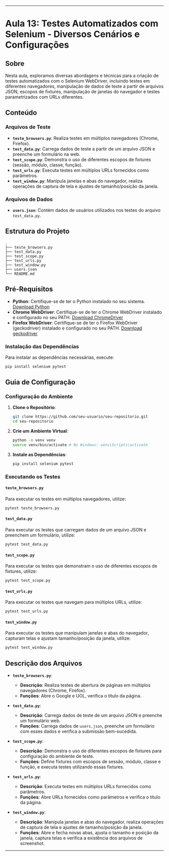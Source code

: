 

---

# Aula 13: Testes Automatizados com Selenium - Diversos Cenários e Configurações

## Sobre

Nesta aula, exploramos diversas abordagens e técnicas para a criação de testes automatizados com o Selenium WebDriver, incluindo testes em diferentes navegadores, manipulação de dados de teste a partir de arquivos JSON, escopos de fixtures, manipulação de janelas do navegador e testes parametrizados com URLs diferentes.

## Conteúdo

### Arquivos de Teste

- **`teste_browsers.py`**: Realiza testes em múltiplos navegadores (Chrome, Firefox).
- **`test_data.py`**: Carrega dados de teste a partir de um arquivo JSON e preenche um formulário na web.
- **`test_scope.py`**: Demonstra o uso de diferentes escopos de fixtures (sessão, módulo, classe, função).
- **`test_urls.py`**: Executa testes em múltiplos URLs fornecidos como parâmetros.
- **`test_window.py`**: Manipula janelas e abas do navegador, realiza operações de captura de tela e ajustes de tamanho/posição da janela.

### Arquivos de Dados

- **`users.json`**: Contém dados de usuários utilizados nos testes do arquivo `test_data.py`.

## Estrutura do Projeto

```
.
├── teste_browsers.py
├── test_data.py
├── test_scope.py
├── test_urls.py
├── test_window.py
├── users.json
└── README.md
```

## Pré-Requisitos

- **Python**: Certifique-se de ter o Python instalado no seu sistema. [Download Python](https://www.python.org/downloads/)
- **Chrome WebDriver**: Certifique-se de ter o Chrome WebDriver instalado e configurado no seu PATH. [Download ChromeDriver](https://sites.google.com/a/chromium.org/chromedriver/downloads)
- **Firefox WebDriver**: Certifique-se de ter o Firefox WebDriver (geckodriver) instalado e configurado no seu PATH. [Download geckodriver](https://github.com/mozilla/geckodriver/releases)

### Instalação das Dependências

Para instalar as dependências necessárias, execute:
```sh
pip install selenium pytest
```

## Guia de Configuração

### Configuração do Ambiente

1. **Clone o Repositório**:
   ```sh
   git clone https://github.com/seu-usuario/seu-repositorio.git
   cd seu-repositorio
   ```

2. **Crie um Ambiente Virtual**:
   ```sh
   python -m venv venv
   source venv/bin/activate # No Windows: venv\Scripts\activate
   ```

3. **Instale as Dependências**:
   ```sh
   pip install selenium pytest
   ```

### Executando os Testes

#### `teste_browsers.py`

Para executar os testes em múltiplos navegadores, utilize:
```sh
pytest teste_browsers.py
```

#### `test_data.py`

Para executar os testes que carregam dados de um arquivo JSON e preenchem um formulário, utilize:
```sh
pytest test_data.py
```

#### `test_scope.py`

Para executar os testes que demonstram o uso de diferentes escopos de fixtures, utilize:
```sh
pytest test_scope.py
```

#### `test_urls.py`

Para executar os testes que navegam para múltiplos URLs, utilize:
```sh
pytest test_urls.py
```

#### `test_window.py`

Para executar os testes que manipulam janelas e abas do navegador, capturam telas e ajustam tamanho/posição da janela, utilize:
```sh
pytest test_window.py
```

## Descrição dos Arquivos

- **`teste_browsers.py`**:
  - **Descrição**: Realiza testes de abertura de páginas em múltiplos navegadores (Chrome, Firefox).
  - **Funções**: Abre o Google e UOL, verifica o título da página.

- **`test_data.py`**:
  - **Descrição**: Carrega dados de teste de um arquivo JSON e preenche um formulário web.
  - **Funções**: Carrega dados de `users.json`, preenche um formulário com esses dados e verifica a submissão bem-sucedida.

- **`test_scope.py`**:
  - **Descrição**: Demonstra o uso de diferentes escopos de fixtures para configuração do ambiente de teste.
  - **Funções**: Define fixtures com escopos de sessão, módulo, classe e função, e executa testes utilizando essas fixtures.

- **`test_urls.py`**:
  - **Descrição**: Executa testes em múltiplos URLs fornecidos como parâmetros.
  - **Funções**: Abre URLs fornecidos como parâmetros e verifica o título da página.

- **`test_window.py`**:
  - **Descrição**: Manipula janelas e abas do navegador, realiza operações de captura de tela e ajustes de tamanho/posição da janela.
  - **Funções**: Abre e fecha novas abas, ajusta o tamanho e posição da janela, captura telas e verifica a existência dos arquivos de screenshot.

---